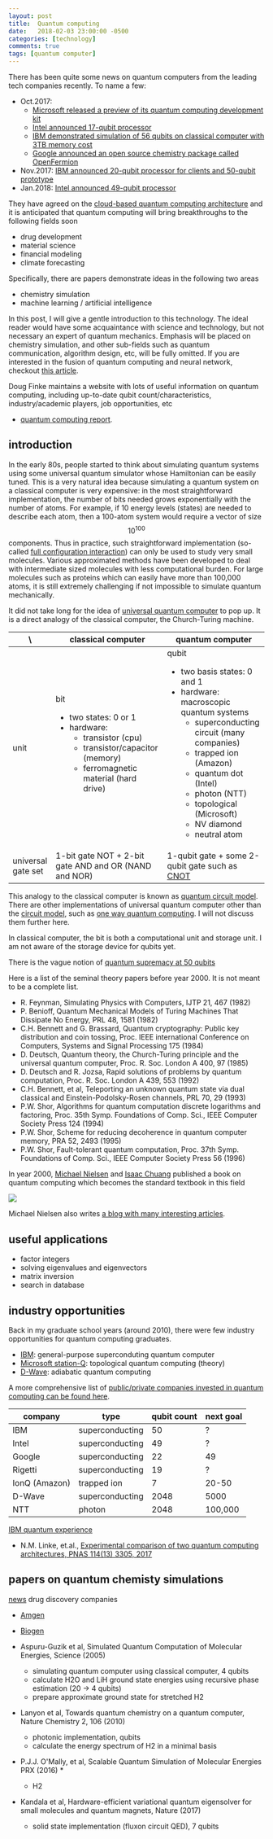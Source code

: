 ```yaml
---
layout: post
title:  Quantum computing
date:   2018-02-03 23:00:00 -0500
categories: [technology]
comments: true
tags: [quantum computer]
---
```


There has been quite some news on quantum computers from the leading tech companies recently. To name a few:

* Oct.2017:
    * [Microsoft released a preview of its quantum computing development kit](https://docs.microsoft.com/en-us/quantum/?view=qsharp-preview)
    * [Intel announced 17-qubit processor](https://newsroom.intel.com/news/intel-delivers-17-qubit-superconducting-chip-advanced-packaging-qutech/)
    * [IBM demonstrated simulation of 56 qubits on classical computer with 3TB memory cost](https://www.ibm.com/blogs/research/2017/10/quantum-computing-barrier/)
    * [Google announced an open source chemistry package called OpenFermion](https://research.googleblog.com/2017/10/announcing-openfermion-open-source.html)
* Nov.2017: [IBM announced 20-qubit processor for clients and 50-qubit prototype](https://www-03.ibm.com/press/us/en/pressrelease/53374.wss)
* Jan.2018: [Intel announced 49-qubit processor](https://newsroom.intel.com/news/intel-advances-quantum-neuromorphic-computing-research/)

They have agreed on the [cloud-based quantum computing architecture](https://en.wikipedia.org/wiki/Cloud-based_quantum_computing) and it is anticipated that quantum computing will bring breakthroughs to the following fields soon

* drug development
* material science
* financial modeling
* climate forecasting

Specifically, there are papers demonstrate ideas in the following two areas

* chemistry simulation
* machine learning / artificial intelligence

In this post, I will give a gentle introduction to this technology.
The ideal reader would have some acquaintance with science and technology, but not necessary an expert of quantum mechanics.
Emphasis will be placed on chemistry simulation,
and other sub-fields such as quantum communication, algorithm design, etc, will be fully omitted.
If you are interested in the fusion of quantum computing and neural network,
checkout [this article](https://www.quantamagazine.org/job-one-for-quantum-computers-boost-artificial-intelligence-20180129/).

Doug Finke maintains a website with lots of useful information on quantum computing,
including up-to-date qubit count/characteristics, industry/academic players, job opportunities, etc

* [quantum computing report](https://quantumcomputingreport.com/).

## introduction

In the early 80s, people started to think about simulating quantum systems using some universal quantum simulator whose Hamiltonian can be easily tuned.
This is a very natural idea because simulating a quantum system on a classical computer is very expensive:
in the most straightforward implementation, the number of bits needed grows exponentially with the number of atoms.
For example, if 10 energy levels (states) are needed to describe each atom, then a 100-atom system would require a vector of size $$10^{100}$$ components.
Thus in practice, such straightforward implementation (so-called [full configuration interaction](https://en.wikipedia.org/wiki/Full_configuration_interaction)) can only be used to study very small molecules.
Various approximated methods have been developed to deal with intermediate sized molecules with less computational burden.
For large molecules such as proteins which can easily have more than 100,000 atoms, it is still extremely challenging if not impossible to simulate quantum mechanically.

It did not take long for the idea of [universal quantum computer](https://en.wikipedia.org/wiki/Quantum_Turing_machine) to pop up.
It is a direct analogy of the classical computer, the Church-Turing machine.

 \ | classical computer | quantum computer
 --- | --- | ---
 unit | bit <ul><li>two states: 0 or 1</li><li>hardware: <ul><li>transistor (cpu)</li><li>transistor/capacitor (memory)</li><li>ferromagnetic material (hard drive)</li></ul> </li> </ul> | qubit <ul><li>two basis states: 0 and 1</li><li>hardware: macroscopic quantum systems <ul><li>superconducting circuit (many companies) </li> <li>trapped ion (Amazon)</li> <li>quantum dot (Intel)</li><li>photon (NTT) </li> <li>topological (Microsoft) </li> <li>NV diamond</li><li>neutral atom</li></ul> </li> </ul>
 universal gate set| 1-bit gate NOT + 2-bit gate AND and OR (NAND and NOR) | 1-qubit gate + some 2-qubit gate such as [CNOT](https://en.wikipedia.org/wiki/Controlled_NOT_gate)

This analogy to the classical computer is known as [quantum circuit model](https://en.wikipedia.org/wiki/Quantum_circuit).
There are other implementations of universal quantum computer other than the [circuit model](https://en.wikipedia.org/wiki/Quantum_circuit),
such as [one way quantum computing](https://en.wikipedia.org/wiki/One-way_quantum_computer).
I will not discuss them further here.

In classical computer, the bit is both a computational unit and storage unit.
I am not aware of the storage device for qubits yet.

There is the vague notion of [quantum supremacy at 50 qubits](https://en.wikipedia.org/wiki/Quantum_supremacy)

Here is a list of the seminal theory papers before year 2000. It is not meant to be a complete list.

* R. Feynman, Simulating Physics with Computers, IJTP 21, 467 (1982)
* P. Benioff, Quantum Mechanical Models of Turing Machines That Dissipate No Energy, PRL 48, 1581 (1982)
* C.H. Bennett and G. Brassard, Quantum cryptography: Public key distribution and coin tossing, Proc. IEEE international Conference on Computers, Systems and Signal Processing 175 (1984)
* D. Deutsch, Quantum theory, the Church-Turing principle and the universal quantum computer, Proc. R. Soc. London A 400, 97 (1985)
* D. Deutsch and R. Jozsa, Rapid solutions of problems by quantum computation, Proc. R. Soc. London A 439, 553 (1992)
* C.H. Bennett, et al, Teleporting an unknown quantum state via dual classical and Einstein-Podolsky-Rosen channels, PRL 70, 29 (1993)
* P.W. Shor, Algorithms for quantum computation discrete logarithms and factoring, Proc. 35th Symp. Foundations of Comp. Sci., IEEE Computer Society Press 124 (1994)
* P.W. Shor, Scheme for reducing decoherence in quantum computer memory, PRA 52, 2493 (1995)
* P.W. Shor, Fault-tolerant quantum computation,  Proc. 37th Symp. Foundations of Comp. Sci., IEEE Computer Society Press 56 (1996)

In year 2000, [Michael Nielsen](https://en.wikipedia.org/wiki/Michael_Nielsen) and [Isaac Chuang](https://en.wikipedia.org/wiki/Isaac_Chuang) published a book on quantum computing which becomes the standard textbook in this field

<a target="_blank" href="https://www.amazon.com/gp/product/1107002176/ref=as_li_tl?ie=UTF8&camp=1789&creative=9325&creativeASIN=1107002176&linkCode=as2&tag=nosarthur2016-20&linkId=1c89937daa1c6beab7b2f06bdb66724e"><img border="0" src="//ws-na.amazon-adsystem.com/widgets/q?_encoding=UTF8&MarketPlace=US&ASIN=1107002176&ServiceVersion=20070822&ID=AsinImage&WS=1&Format=_SL250_&tag=nosarthur2016-20"></a><img src="//ir-na.amazon-adsystem.com/e/ir?t=nosarthur2016-20&l=am2&o=1&a=1107002176" width="1" height="1" border="0" alt="" style="border:none !important; margin:0px !important;" />

Michael Nielsen also writes [a blog with many interesting articles](http://michaelnielsen.org/).

## useful applications

* factor integers
* solving eigenvalues and eigenvectors
* matrix inversion
* search in database

## industry opportunities

Back in my graduate school years (around 2010), there were few industry opportunities for quantum computing graduates.

* [IBM](https://www.research.ibm.com/ibm-q/): general-purpose superconduting quantum computer
* [Microsoft station-Q](https://www.microsoft.com/en-us/research/group/microsoft-quantum-santa-barbara-station-q/): topological quantum computing (theory)
* [D-Wave](https://www.dwavesys.com): adiabatic quantum computing

A more comprehensive list of [public/private companies invested in quantum computing can be found here](https://quantumcomputingreport.com/players/).

company | type | qubit count | next goal
--- | --- | --- | ---
IBM | superconducting | 50 | ?
Intel |superconducting | 49 | ?
Google | superconducting | 22 | 49
Rigetti | superconducting | 19 | ?
IonQ (Amazon) | trapped ion | 7 | 20-50
D-Wave | superconducting | 2048 | 5000
NTT | photon | 2048 | 100,000


[IBM quantum experience](https://en.wikipedia.org/wiki/IBM_Quantum_Experience)


* N.M. Linke, et.al., [Experimental comparison of two quantum computing architectures, PNAS 114(13) 3305, 2017](http://www.pnas.org/content/114/13/3305)


## papers on quantum chemisty simulations

[news](https://edgylabs.com/11-companies-set-for-a-quantum-computing-leap)
drug discovery companies

* [Amgen](http://www.amgen.com/)
* [Biogen](https://www.biogen.com/)


* Aspuru-Guzik et al, Simulated Quantum Computation of Molecular Energies, Science (2005)
    * simulating quantum computer using classical computer, 4 qubits
    * calculate H2O and LiH ground state energies using recursive phase estimation (20 -> 4 qubits)
    * prepare approximate ground state for stretched H2
* Lanyon et al, Towards quantum chemistry on a quantum computer, Nature Chemistry 2, 106 (2010)
    * photonic implementation, qubits
    * calculate the energy spectrum of H2 in a minimal basis
* P.J.J. O'Mally, et al, Scalable Quantum Simulation of Molecular Energies PRX (2016)
    * 
    * H2
* Kandala et al, Hardware-efficient variational quantum eigensolver for small molecules and quantum magnets, Nature (2017)
    * solid state implementation (fluxon circuit QED), 7 qubits


